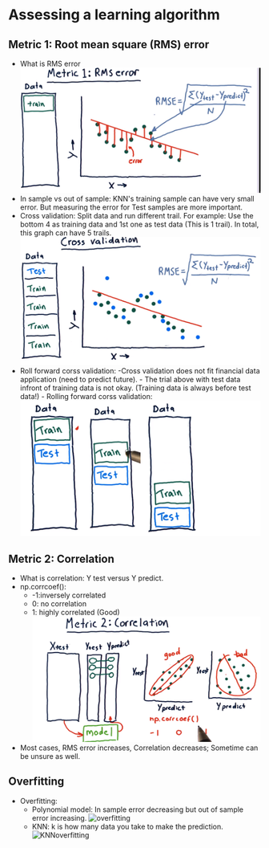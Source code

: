 # Assessing a learning algorithm
## Metric 1: Root mean square (RMS) error 
- What is RMS error
![RMSError](https://raw.githubusercontent.com/suereey/ML4T_summer_study/main/03_screenshot/11_RMS.PNG)
- In sample vs out of sample: KNN's training sample can have very small error. But measuring the error for Test samples are more important.
- Cross validation: Split data and run different trail. For example: Use the bottom 4 as training data and 1st one as test data (This is 1 trail). In total, this graph can have 5 trails.
![CrossValidation](https://raw.githubusercontent.com/suereey/ML4T_summer_study/main/03_screenshot/12_CrossValidation.PNG)
- Roll forward corss validation:
        -Cross validation does not fit financial data application (need to predict future).
        - The trial above with test data infront of training data is not okay. (Training data is always before test data!)
        - Rolling forward corss validation:
        ![rollingcrossvalidation](https://raw.githubusercontent.com/suereey/ML4T_summer_study/main/03_screenshot/13_rollingcrossvalidation.png)

## Metric 2: Correlation
- What is correlation: Y test versus Y predict.
- np.corrcoef():
    - -1:inversely correlated
    - 0: no correlation
    - 1: highly correlated (Good)
![correlation](https://raw.githubusercontent.com/suereey/ML4T_summer_study/main/03_screenshot/14_Correlation.PNG)
- Most cases, RMS error increases, Correlation decreases; Sometime can be unsure as well.
## Overfitting
- Overfitting: 
    - Polynomial model: In sample error decreasing but out of sample error increasing.
        ![overfitting]()
    - KNN: k is how many data you take to make the prediction.
        ![KNNoverfitting]()

